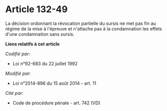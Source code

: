 # Article 132-49

La décision ordonnant la révocation partielle du sursis ne met pas fin au régime de la mise à l'épreuve et n'attache pas à la
condamnation les effets d'une condamnation sans sursis.

**Liens relatifs à cet article**

_Codifié par_:

  - Loi n°92-683 du 22 juillet 1992

_Modifié par_:

  - Loi n°2014-896 du 15 août 2014 - art. 11

_Cité par_:

  - Code de procédure pénale - art. 742 (VD)
